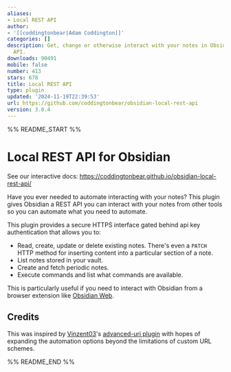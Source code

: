 ```yaml
---
aliases:
- Local REST API
author:
- '[[coddingtonbear|Adam Coddington]]'
categories: []
description: Get, change or otherwise interact with your notes in Obsidian via a REST
  API.
downloads: 90491
mobile: false
number: 413
stars: 678
title: Local REST API
type: plugin
updated: '2024-11-19T22:39:53'
url: https://github.com/coddingtonbear/obsidian-local-rest-api
version: 3.0.4
---
```


%% README_START %%

# Local REST API for Obsidian

See our interactive docs: https://coddingtonbear.github.io/obsidian-local-rest-api/

Have you ever needed to automate interacting with your notes?  This plugin gives Obsidian a REST API you can interact with your notes from other tools so you can automate what you need to automate.

This plugin provides a secure HTTPS interface gated behind api key authentication that allows you to:

- Read, create, update or delete existing notes.  There's even a `PATCH` HTTP method for inserting content into a particular section of a note.
- List notes stored in your vault.
- Create and fetch periodic notes.
- Execute commands and list what commands are available.

This is particularly useful if you need to interact with Obsidian from a browser extension like [Obsidian Web](https://chrome.google.com/webstore/detail/obsidian-web/edoacekkjanmingkbkgjndndibhkegad).

## Credits

This was inspired by [Vinzent03](https://github.com/Vinzent03)'s [advanced-uri plugin](https://github.com/Vinzent03/obsidian-advanced-uri) with hopes of expanding the automation options beyond the limitations of custom URL schemes.


%% README_END %%